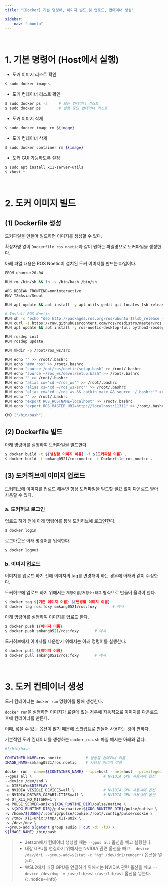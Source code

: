 ```yaml
---
title: "[Docker] 기본 명령어, 이미지 빌드 및 업로드, 컨테이너 생성"

sidebar:
    nav: "ubuntu"
---
```


<br/>


# 1. 기본 명령어 (Host에서 실행)

- 도커 이미지 리스트 확인
```bash
$ sudo docker images
```

- 도커 컨테이너 리스트 확인
```bash
$ sudo docker ps -a     # 모든 컨테이너 리스트
$ sudo docker ps        # 실행 중인 컨테이너 리스트
```

- 도커 이미지 삭제
```bash
$ sudo docker image rm ${image}
```

- 도커 컨테이너 삭제
```bash
$ sudo docker container rm ${image}
```

- 도커 GUI 가능하도록 설정
```bash
$ sudo apt install x11-server-utils
$ xhost +
```

<br/>


# 2. 도커 이미지 빌드

## (1) Dockerfile 생성

도커파일을 만들어 빌드하면 이미지를 생성할 수 있다.

확장자명 없이 `Dockerfile_ros_noetic`과 같이 원하는 파일명으로 도커파일을 생성한다.

아래 파일 내용은 ROS Noetic이 설치된 도커 이미지를 만드는 파일이다.

```bash
FROM ubuntu:20.04

RUN rm /bin/sh && ln -s /bin/bash /bin/sh

ARG DEBIAN_FRONTEND=noninteractive
ENV TZ=Asia/Seoul

RUN apt update && apt install -y apt-utils gedit git locales lsb-release gnupg2 curl tmux vim

# Install ROS Noetic
RUN sh -c 'echo "deb http://packages.ros.org/ros/ubuntu $(lsb_release -sc) main" > /etc/apt/sources.list.d/ros-latest.list'
RUN curl -s https://raw.githubusercontent.com/ros/rosdistro/master/ros.asc | apt-key add -
RUN apt update && apt install -y ros-noetic-desktop-full python3-rosdep python3-rosinstall python3-rosinstall-generator python3-wstool build-essential

RUN rosdep init
RUN rosdep update

RUN mkdir -p /root/ros_ws/src

RUN echo "" >> /root/.bashrc
RUN echo "### ros" >> /root/.bashrc
RUN echo "source /opt/ros/noetic/setup.bash" >> /root/.bashrc
RUN echo "source ~/ros_ws/devel/setup.bash" >> /root/.bashrc
RUN echo "" >> /root/.bashrc
RUN echo "alias cw='cd ~/ros_ws'" >> /root/.bashrc
RUN echo "alias cs='cd ~/ros_ws/src'" >> /root/.bashrc
RUN echo "alias cm='cd ~/ros_ws && catkin_make && source ~/.bashrc'" >> /root/.bashrc
RUN echo "" >> /root/.bashrc
RUN echo "export ROS_HOSTNAME=localhost" >> /root/.bashrc
RUN echo "export ROS_MASTER_URI=http://localhost:11311" >> /root/.bashrc

CMD ["/bin/bash"]
```

## (2) Dockerfile 빌드

아래 명령어를 실행하여 도커파일을 빌드한다.

```bash
$ docker build -t ${생성할 이미지 이름} -f ${도커파일 이름} .
$ docker build -t smkang0521/ros:noetic -f Dockerfile_ros_noetic .      # 예시
```


## (3) 도커허브에 이미지 업로드

[도커허브](https://hub.docker.com/)에 이미지를 업로드 해두면 항상 도커파일을 빌드할 필요 없이 다운로드 받아 사용할 수 있다.

### a. 도커허브 로그인

업로드 하기 전에 아래 명령어를 통해 도커허브에 로그인한다.

```bash
$ docker login
```

로그아웃은 아래 명령어를 입력한다.

```bash
$ docker logout
```

### b. 이미지 업로드

이미지를 업로드 하기 전에 이미지의 tag를 변경해야 하는 경우에 아래와 같이 수정한다.

도커허브에 업로드 하기 위해서는 `계정이름/저장소:태그` 형식으로 만들어 올려야 한다.

```bash
$ docker tag ${기존 이미지 이름} ${변경할 이미지 이름}
$ docker tag ros:foxy smkang0521/ros:foxy       # 예시
```

아래 명령어를 실행하여 이미지를 업로드 한다.

```bash
$ docker push ${이미지 이름}
$ docker push smkang0521/ros:foxy       # 예시
```

도커허브에서 이미지를 다운받기 위해서는 아래 명령어를 실행한다.

```bash
$ docker pull ${이미지 이름}
$ docker pull smkang0521/ros:foxy       # 예시
```

<br/>


# 3. 도커 컨테이너 생성

도커 컨테이너는 `docker run` 명령어를 통해 생성한다.

`docker run`을 실행하면 이미지가 로컬에 없는 경우에 자동적으로 이미지를 다운로드 후에 컨테이너를 만든다.

이때, 넣을 수 있는 옵션이 많기 때문에 스크립트로 만들어 사용하는 것이 편하다.

기본적인 도커 컨테이너를 생성하는 `docker_run.sh` 파일 예시는 아래와 같다.

```bash
#!/bin/bash

CONTAINER_NAME=ros_noetic           # 생성할 컨테이너 이름
IMAGE_NAME=smkang0521/ros:noetic    # 사용할 이미지 이름

docker run --name=${CONTAINER_NAME} --ipc=host --net=host --privileged -it \
--gpus all \                                # NVIDIA GPU 사용시에 옵션
--device /dev/snd \
-e DISPLAY=$DISPLAY \
-e NVIDIA_VISIBLE_DEVICES=all \             # NVIDIA GPU 사용시에 옵션
-e NVIDIA_DRIVER_CAPABILITIES=all \         # NVIDIA GPU 사용시에 옵션
-e QT_X11_NO_MITSHM=1 \
-e PULSE_SERVER=unix:${XDG_RUNTIME_DIR}/pulse/native \
-v ${XDG_RUNTIME_DIR}/pulse/native:${XDG_RUNTIME_DIR}/pulse/native \
-v /home/${USER}/.config/pulse/cookie:/root/.config/pulse/cookie \
-v /tmp/.X11-unix:/tmp/.X11-unix \
-v /dev:/dev \
--group-add $(getent group audio | cut -d: -f3) \
${IMAGE_NAME} /bin/bash
```

> - Jetson에서 컨테이너 생성할 때는 `--gpus all` 옵션을 빼고 실행한다.  
> - 내장 GPU를 연결하기 위해서는 NVIDIA 관련 옵션을 빼고 `--device /dev/dri --group-add=$(stat -c "%g" /dev/dri/render*)` 옵션을 넣는다.    
> - WSL2에서 내장 GPU를 연결하기 위해서는 NVIDIA 관련 옵션을 빼고 `--device /dev/dxg -v /usr/lib/wsl:/usr/lib/wsl` 옵션을 넣는다.  
{: .notice--info}

<br/>